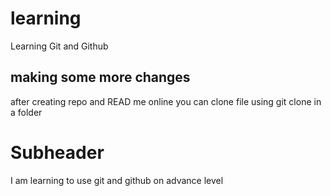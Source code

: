 # learning

Learning Git and Github

## making some more changes

after creating repo and READ me online you can clone file using git clone in a folder

# Subheader

I am learning to use git and github on advance level
